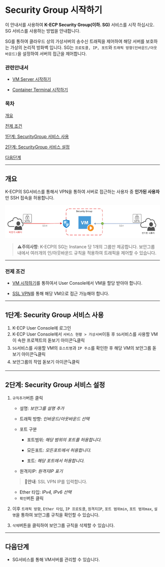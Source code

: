 [문서 최종 수정일자 : 2023-07-31]: # 

[문서 최종 수정자 : 신승규]: # 

# Security Group 시작하기

이 안내서를 사용하여 **K-ECP Security Group(이하. SG)** 서비스를 시작 하십시오. SG 서비스를 사용하는 방법을 안내합니다.

SG를 통하여 클라우드 상의 가상서버의 송수신 트래픽을 제어하여 해당 서버를 보호하는 가상의 논리적 방화벽 입니다. SG는 `프로토콜, IP, 포트`와 `트래픽 방향(인바운드/아웃바운드)`을 설정하여 서버의 접근을 제어합니다.

### 관련안내서

* [VM Server 시작하기](./VirtualMachine_started.md)

* [Container Terminal 시작하기](./ContainerTerminal_started.md)

### 목차

[개요](#abstract)

[전제 조건](#precondition)

[1단계: SecurityGroup 서비스 사용](#step1)

[2단계: SecurityGroup 서비스 설정](#step2)

[다음단계](#nextstep)

---

<span id="abstract"/>

## 개요

K-ECP의 SG서비스를 통해서 VPN을 통하여 서버로 접근하는 사용자 중 **인가된 사용자**만 SSH 접속을 허용합니다.

![concept_sg.PNG](./../resource/concept_sg.PNG)

> :warning:**주의사항**: K-ECP의 SG는 Instance 당 1개의 그룹만 제공합니다. 보안그룹 내에서 여러개의 인/아웃바운드 규칙을 적용하여 트래픽을 제어할 수 있습니다.

---

<span id ="precondition"/>

### 전제 조건

- [VM 시작하기](./VirtualMachine_started.md)를 통하여서 User Console에서 VM을 할당 받아야 합니다.

- [SSL VPN](./SSLVPN_started.md)를 통해 해당 VM으로 접근 가능해야 합니다.

---

<span id="step1"/>

## 1단계: Security Group 서비스 사용

1. K-ECP User Console에 로그인
2. K-ECP User Console에서 `서비스 현황 > 가상서버`이동 후 `SG`서비스를 사용할 VM이 속한 프로젝트의 돋보기 아이콘:mag:클릭
3. `SG`서비스를 사용할 VM의 `호스트명`과 `IP 주소`를 확인한 후 해당 VM의 보안그룹 돋보기 아이콘:mag:클릭
4. 보안그룹의 작업 돋보기 아이콘:mag:클릭

---

<span id="step2"/>

## 2단계: Security Group 서비스 설정

1. `규칙추가`버튼 클릭
   
   - 설명: *보안그룹 설명 추가*
   
   - 트래픽 방향: *인바운드/아웃바운드 선택*
   
   - 포트 구분
     
     - 포트범위: *해당 범위의 포트를 허용합니다.*
     
     - 모든포트: *모든포트에서 허용합니다.*
     
     - 포트: *해당 포트에서 허용합니다.*
   
   - 원격지IP: *원격지IP 표기*
   
   > :bell:**안내**: SSL VPN IP를 입력합니다.
   
   - Ether 타입: *IPv4, IPv6 선택*
   - `확인`버튼 클릭

2. 이후 `트래픽 방향`, `Ether 타입`, `IP 프로토콜`, `원격지IP`, `포트 범위min`, `포트 범위max`, `설명`을 통하여 보안그룹 규칙을 확인할 수 있습니다.

3. `삭제`버튼을 클릭하여 보안그룹 규칙을 삭제할 수 있습니다.

---

<span id="nextstep"/>

## 다음단계

* SG서비스를 통해 VM서버를 관리할 수 있습니다.
